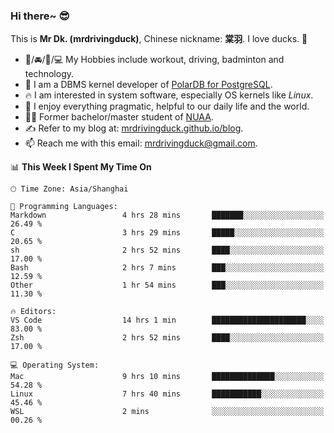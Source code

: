 ### Hi there~ 😎

This is **Mr Dk. (mrdrivingduck)**, Chinese nickname: **棠羽**. I love ducks. 🦆

- 💪/🚘/🏸/💻 My Hobbies include workout, driving, badminton and technology.
- 🍊 I am a DBMS kernel developer of [PolarDB for PostgreSQL](https://github.com/ApsaraDB/PolarDB-for-PostgreSQL).
- 🔥 I am interested in system software, especially OS kernels like *Linux*.
- 🔧 I enjoy everything pragmatic, helpful to our daily life and the world.
- 👨‍🎓 Former bachelor/master student of [NUAA](https://en.wikipedia.org/wiki/Nanjing_University_of_Aeronautics_and_Astronautics).
- ✍ Refer to my blog at: [mrdrivingduck.github.io/blog](https://mrdrivingduck.github.io/blog/).
- 📫 Reach me with this email: [mrdrivingduck@gmail.com](mailto:mrdrivingduck@gmail.com).

<!--START_SECTION:waka-->
📊 **This Week I Spent My Time On** 

```text
🕑︎ Time Zone: Asia/Shanghai

💬 Programming Languages: 
Markdown                 4 hrs 28 mins       ███████░░░░░░░░░░░░░░░░░░   26.49 % 
C                        3 hrs 29 mins       █████░░░░░░░░░░░░░░░░░░░░   20.65 % 
sh                       2 hrs 52 mins       ████░░░░░░░░░░░░░░░░░░░░░   17.00 % 
Bash                     2 hrs 7 mins        ███░░░░░░░░░░░░░░░░░░░░░░   12.59 % 
Other                    1 hr 54 mins        ███░░░░░░░░░░░░░░░░░░░░░░   11.30 % 

🔥 Editors: 
VS Code                  14 hrs 1 min        █████████████████████░░░░   83.00 % 
Zsh                      2 hrs 52 mins       ████░░░░░░░░░░░░░░░░░░░░░   17.00 % 

💻 Operating System: 
Mac                      9 hrs 10 mins       ██████████████░░░░░░░░░░░   54.28 % 
Linux                    7 hrs 40 mins       ███████████░░░░░░░░░░░░░░   45.46 % 
WSL                      2 mins              ░░░░░░░░░░░░░░░░░░░░░░░░░   00.26 % 
```


<!--END_SECTION:waka-->

<!-- ![Mr Dk.'s GitHub Stats](https://github-readme-stats.vercel.app/api?username=mrdrivingduck&count_private&show_icons=true&theme=buefy) -->

<!-- ![Most Used Languages](https://github-readme-stats.vercel.app/api/top-langs/?username=mrdrivingduck&exclude_repo=mips32-CPU,snort-tcp-socket&theme=buefy&layout=compact&langs_count=10) -->


<!--
**mrdrivingduck/mrdrivingduck** is a ✨ _special_ ✨ repository because its `README.md` (this file) appears on your GitHub profile.

Here are some ideas to get you started:

- 🔭 I’m currently working on ...
- 🌱 I’m currently learning ...
- 👯 I’m looking to collaborate on ...
- 🤔 I’m looking for help with ...
- 💬 Ask me about ...
- 📫 How to reach me: ...
- 😄 Pronouns: ...
- ⚡ Fun fact: ...
-->

